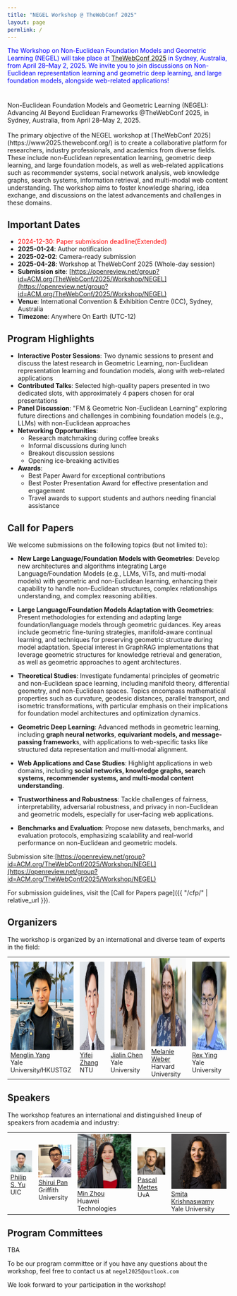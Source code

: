 ```yaml
---
title: "NEGEL Workshop @ TheWebConf 2025"
layout: page
permlink: /
---
```


<link rel="stylesheet" href="style.css">

<div style="color: blue; margin-bottom: 5ex;">
<p>The Workshop on Non-Euclidean Foundation Models and Geometric Learning (NEGEL) will take place at <a href="https://www2025.thewebconf.org/"> TheWebConf 2025</a> in Sydney, Australia, from April 28–May 2, 2025.
We invite you to join discussions on Non-Euclidean representation learning and geometric deep learning, and large foundation models, alongside web-related applications!</p>
</div>
<div class="banner-container">
 <div class="banner-overlay"></div>
 <div class="banner-text">
 Non-Euclidean Foundation Models and Geometric Learning (NEGEL): Advancing AI Beyond Euclidean Frameworks @TheWebConf 2025, in Sydney, Australia, from April 28–May 2, 2025.
 </div>
</div>

<br>
The primary objective of the NEGEL workshop at [TheWebConf 2025](https://www2025.thewebconf.org/) is to create a collaborative platform for researchers, industry professionals, and academics from diverse fields. These include non-Euclidean representation learning, geometric deep learning, and large foundation models, as well as web-related applications such as recommender systems, social network analysis, web knowledge graphs, search systems, information retrieval, and multi-modal web content understanding. The workshop aims to foster knowledge sharing, idea exchange, and discussions on the latest advancements and challenges in these domains.


## Important Dates

* <span style="color: red;">2024-12-30: Paper submission deadline(Extended)</span>  
* **2025-01-24**: Author notification
* **2025-02-02**: Camera-ready submission 
* **2025-04-28**: Workshop at TheWebConf 2025 (Whole-day session)
* **Submission site**: [https://openreview.net/group?id=ACM.org/TheWebConf/2025/Workshop/NEGEL](https://openreview.net/group?id=ACM.org/TheWebConf/2025/Workshop/NEGEL)
* **Venue**: International Convention & Exhibition Centre (ICC), Sydney, Australia
* **Timezone**: Anywhere On Earth (UTC-12)



## Program Highlights

* **Interactive Poster Sessions**: Two dynamic sessions to present and discuss the latest research in Geometric Learning, non-Euclidean representation learning and foundation models, along with web-related applications
* **Contributed Talks**: Selected high-quality papers presented in two dedicated slots, with approximately 4 papers chosen for oral presentations
* **Panel Discussion**: "FM & Geometric Non-Euclidean Learning" exploring future directions and challenges in combining foundation models (e.g., LLMs) with non-Euclidean approaches
* **Networking Opportunities**:
  - Research matchmaking during coffee breaks
  - Informal discussions during lunch
  - Breakout discussion sessions
  - Opening ice-breaking activities
* **Awards**:
  - Best Paper Award for exceptional contributions
  - Best Poster Presentation Award for effective presentation and engagement
  - Travel awards to support students and authors needing financial assistance


## Call for Papers

We welcome submissions on the following topics (but not limited to):

- **New Large Language/Foundation Models with Geometries**: Develop new architectures and algorithms integrating Large Language/Foundation Models (e.g., LLMs, ViTs, and multi-modal models) with geometric and non-Euclidean learning, enhancing their capability to handle non-Euclidean structures, complex relationships understanding, and complex reasoning abilities.

- **Large Language/Foundation Models Adaptation with Geometries**: Present methodologies for extending and adapting large foundation/language models through geometric guidances. Key areas include geometric fine-tuning strategies, manifold-aware continual learning, and techniques for preserving geometric structure during model adaptation. Special interest in GraphRAG implementations that leverage geometric structures for knowledge retrieval and generation, as well as geometric approaches to agent architectures.

- **Theoretical Studies**: Investigate fundamental principles of geometric and non-Euclidean space learning, including manifold theory, differential geometry, and non-Euclidean spaces. Topics encompass mathematical properties such as curvature, geodesic distances, parallel transport, and isometric transformations, with particular emphasis on their implications for foundation model architectures and optimization dynamics.

- **Geometric Deep Learning**: Advanced methods in geometric learning, including **graph neural networks**, **equivariant models, and message-passing framework**s, with applications to web-specific tasks like structured data representation and multi-modal alignment.

- **Web Applications and Case Studies**: Highlight applications in web domains, including **social networks, knowledge graphs, search systems, recommender systems, and multi-modal content understanding**.

- **Trustworthiness and Robustness**: Tackle challenges of fairness, interpretability, adversarial robustness, and privacy in non-Euclidean and geometric models, especially for user-facing web applications.

- **Benchmarks and Evaluation**: Propose new datasets, benchmarks, and evaluation protocols, emphasizing scalability and real-world performance on non-Euclidean and geometric models.



Submission site:[https://openreview.net/group?id=ACM.org/TheWebConf/2025/Workshop/NEGEL](https://openreview.net/group?id=ACM.org/TheWebConf/2025/Workshop/NEGEL)

For submission guidelines, visit the [Call for Papers page]({{ "/cfp/" | relative_url }}).

## Organizers

The workshop is organized by an international and diverse team of experts in the field:

<table>
 <tr>
 <td> 
 <img src="/images/people/menglin.png?raw=true" alt="1" width=200px height=200px><br/>
 <a href="https://yangmenglin.site/">Menglin Yang</a><br/>
 Yale University/HKUSTGZ
 </td>
 <td> 
 <img src="/images/people/yifei_L.png?raw=true" alt="1" width=200px height=200px><br/>
 <a href="http://yifeiacc.github.io/">Yifei Zhang</a><br/>
 NTU
 </td>
 <td> 
 <img src="/images/people/jialin.png?raw=true" alt="1" width=200px height=200px><br/>
 <a href="https://cather-chen.github.io/">Jialin Chen</a><br/>
 Yale University
 </td>
 <td> 
 <img src="/images/people/Melanie.png?raw=true" alt="1" width=200px height=200px><br/>
 <a href="http://melanie-weber.com/">Melanie Weber</a><br/>
 Harvard University
 </td>
 <td> 
 <img src="/images/people/rex.png?raw=true" alt="1" width=200px height=200px><br/>
 <a href="https://www.cs.yale.edu/homes/ying-rex/">Rex Ying</a><br/>
 Yale University
 </td>
 </tr> 
</table>

## Speakers

The workshop features an international and distinguished lineup of speakers from academia and industry:

<table>
 <tr>
 <td>
 <img src="/images/people/philip.png" alt="Philip S. Yu">
 <br>
 <a href="https://cs.uic.edu/profiles/philip-yu/">Philip S. Yu</a>
 <br>
 UIC
 </td>
 <td>
 <img src="/images/people/shirui.png" alt="Shirui Pan">
 <br>
 <a href="https://scholar.google.com.au/citations?user=frWRJN4AAAAJ&hl=en">Shirui Pan</a>
 <br>
 Griffith University
 </td>
 <td>
 <img src="/images/people/min.png" alt="Min Zhou">
 <br>
 <a href="https://scholar.google.com/citations?user=P8WYyYIAAAAJ&hl=en">Min Zhou</a>
 <br>
 Huawei Technologies
 </td>
 <td>
 <img src="/images/people/pascal.png" alt="Pascal Mettes">
 <br>
 <a href="https://staff.fnwi.uva.nl/p.s.m.mettes/">Pascal Mettes</a>
 <br>
 UvA
 </td>
  <td>
 <img src="/images/people/smita.png" alt="Smita Krishnaswamy">
 <br>
 <a href="https://scholar.google.com/citations?user=l2Pr9m8AAAAJ&hl=en">Smita Krishnaswamy</a>
 <br>
 Yale University
 </td>
 </tr>
</table>


## Program Committees

TBA

To be our program committee or if you have any questions about the workshop, feel free to contact us at `negel2025@outlook.com`

We look forward to your participation in the workshop!